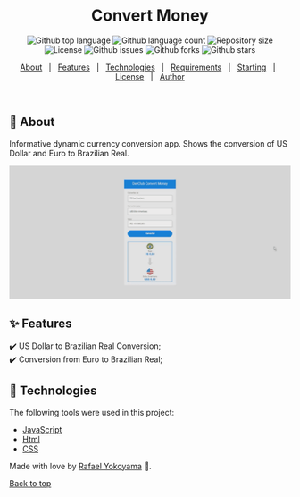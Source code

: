 
<p align="center">
</p>

<h1 align="center">Convert Money</h1>

<p align="center">
  <img alt="Github top language" src="https://img.shields.io/github/languages/top/Wesley-P-Silva/Convert-Money?color=56BEB8">

  <img alt="Github language count" src="https://img.shields.io/github/languages/count/Wesley-P-Silva/Convert-Money?color=56BEB8">

  <img alt="Repository size" src="https://img.shields.io/github/repo-size/Wesley-P-Silva/Convert-Money?color=56BEB8">

  <img alt="License" src="https://img.shields.io/github/license/Wesley-P-Silva/Convert-Money?color=56BEB8">

   <img alt="Github issues" src="https://img.shields.io/github/issues/Wesley-P-Silva/Convert-Money?color=56BEB8" /> 

   <img alt="Github forks" src="https://img.shields.io/github/forks/Wesley-P-Silva/Convert-Money?color=56BEB8" /> 

   <img alt="Github stars" src="https://img.shields.io/github/stars/Wesley-P-Silva/Convert-Money?color=56BEB8" /> 
</p>


<p align="center">
  <a href="#dart-about">About</a> &#xa0; | &#xa0; 
  <a href="#sparkles-features">Features</a> &#xa0; | &#xa0;
  <a href="#rocket-technologies">Technologies</a> &#xa0; | &#xa0;
  <a href="#white_check_mark-requirements">Requirements</a> &#xa0; | &#xa0;
  <a href="#checkered_flag-starting">Starting</a> &#xa0; | &#xa0;
  <a href="#memo-license">License</a> &#xa0; | &#xa0;
  <a href="https://github.com/Rafael-Yokoyama" target="_blank">Author</a>
</p>

<br>

## :dart: About ##

Informative dynamic currency conversion app. Shows the conversion of US Dollar and Euro to Brazilian Real.

 <img src="./gif/Convert Money.gif">

## :sparkles: Features ##

:heavy_check_mark: US Dollar to Brazilian Real Conversion;\
:heavy_check_mark: Conversion from Euro to Brazilian Real;

## :rocket: Technologies ##

The following tools were used in this project:

- [JavaScript](https://developer.mozilla.org/pt-BR/docs/Web/JavaScript) 
- [Html](https://developer.mozilla.org/pt-BR/docs/Web/HTML/Element/html/)  
- [CSS](https://developer.mozilla.org/pt-BR/docs/Web/CSS)  



Made with love by [Rafael Yokoyama](https://github.com/Wesley-P-Silva) 🚀.


<a href="#top">Back to top</a>